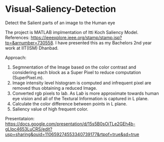 # Visual-Saliency-Detection
Detect the Salient parts of an image to the Human eye

The project is MATLAB implmentation of Itti Koch Saliency Model. References: https://ieeexplore.ieee.org/stamp/stamp.jsp?tp=&arnumber=730558. I have presented this as my Bachelors 2nd year work at IIT(ISM) Dhanbad.

Approach:
1. Segmnentation of the Image based on the color contrast and considering each block as a Super Pixel to reduce computation (SuperPixel.m).
2. Image intensity level histogram is computed and infrequent pixel are removed thus obtaining a reduced Image.
3. Converted rgb pixels to la*b*. As La*b* is more approximate towards human eye vision and all of the Textural Information is captured in L plane.
4. Calculate the color difference between points in L plane.
5. Saliency value of high frequent color.

Presentataion: https://docs.google.com/presentation/d/15s5B0sOiTLe2GEh4b-gLIpc4653LuCRS/edit?usp=sharing&ouid=110659274553340739177&rtpof=true&sd=true
